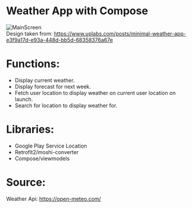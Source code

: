 # Weather App with Compose
![MainScreen](https://github.com/s4mkoff/WeatherApp/assets/61207127/2b76cb4c-f806-4511-80f1-8e13f3ea33ef)  
Design taken from: https://www.uplabs.com/posts/minimal-weather-app-e3f9a17d-e93a-448d-bb5d-68358376a67e  
# Functions: 
- Display current weather.
- Display forecast for next week.
- Fetch user location to display weather on current user location on launch.
- Search for location to display weather for.
# Libraries: 
- Google Play Service Location
- Retrofit2/moshi-converter
- Compose/viewmodels
# Source: 
Weather Api: https://open-meteo.com/
